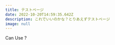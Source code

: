 ```yaml
---
title: テストページ
date: 2022-10-20T14:59:35.642Z
description: これでいいのかな？とりあえずテストページ
image: null
---
```

C﻿an Use ?